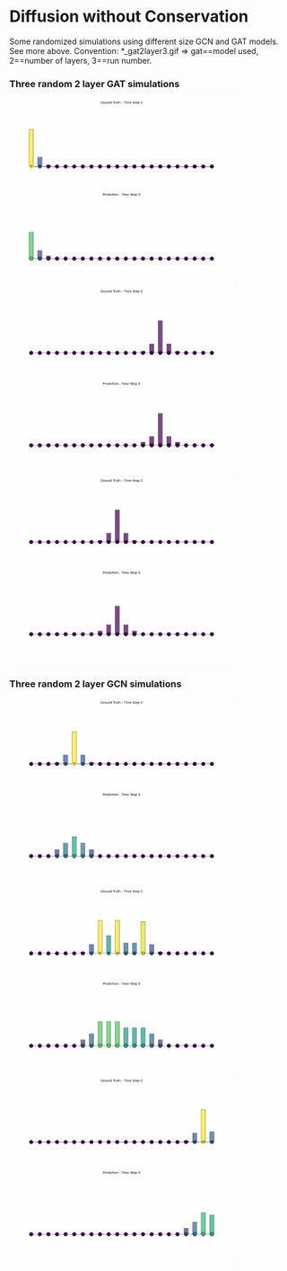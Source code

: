 

# Diffusion without Conservation
Some randomized simulations using different size GCN and GAT models. See more above.
Convention: *_gat2layer3.gif  => gat==model used, 2==number of layers, 3==run number.

### Three random 2 layer GAT simulations
<img src="model_predictions_gat2layer1.gif" width="400" />
<img src="model_predictions_gat2layer2.gif" width="400" />
<img src="model_predictions_gat2layer3.gif" width="400" />

### Three random 2 layer GCN simulations
<img src="model_predictions_gcn2layer1.gif" width="400" />
<img src="model_predictions_gcn2layer2.gif" width="400" />
<img src="model_predictions_gcn2layer3.gif" width="400" />
